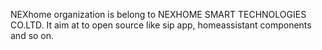NEXhome organization is belong to NEXHOME SMART TECHNOLOGIES CO.LTD. It aim at to open source like sip app, homeassistant components and so on.
